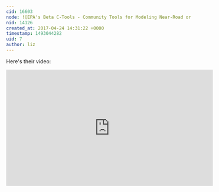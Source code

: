 ```yaml
---
cid: 16603
node: ![EPA's Beta C-Tools - Community Tools for Modeling Near-Road or Port Air Quality](../notes/Zengirl2/04-20-2017/epa-s-beta-c-tools-community-tools-for-modeling-near-road-or-port-air-quality)
nid: 14126
created_at: 2017-04-24 14:31:22 +0000
timestamp: 1493044282
uid: 7
author: liz
---
```


Here's their video: 
<iframe width="560" height="315" src="https://www.youtube.com/embed/iY-PBXd_0sM" frameborder="0" allowfullscreen></iframe>